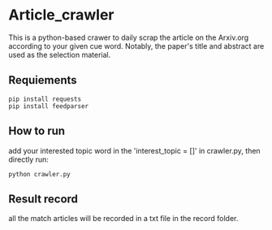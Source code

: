 # Article_crawler
This is a python-based crawer to daily scrap the article on the Arxiv.org according to your given cue word. Notably, the paper's title and abstract are used as the selection material.


## Requiements
```
pip install requests
pip install feedparser
```

## How to run
add your interested topic word in the 'interest_topic = []' in crawler.py, then directly run:
```
python crawler.py
```

## Result record
all the match articles will be recorded in a txt file in the record folder.
